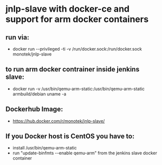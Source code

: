 # jnlp-slave with docker-ce and support for arm docker containers

## run via:

* docker run --privileged -ti -v /run/docker.sock:/run/docker.sock monotek/jnlp-slave

## to run arm docker contrainer inside jenkins slave:

* docker run -v /usr/bin/qemu-arm-static:/usr/bin/qemu-arm-static armbuild/debian uname -a

## Dockerhub Image:

* https://hub.docker.com/r/monotek/jnlp-slave/

## If you Docker host is CentOS you have to:

* install /usr/bin/qemu-arm-static
* run "update-binfmts --enable qemu-arm" from the jenkins slave docker container
